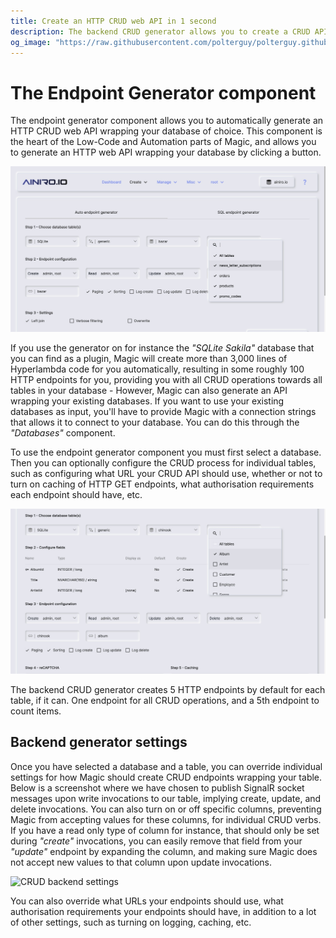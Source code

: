 ```yaml
---
title: Create an HTTP CRUD web API in 1 second
description: The backend CRUD generator allows you to create a CRUD API wrapping your database in seconds. Magic will read meta data from your database, and automatically create all required code for you.
og_image: "https://raw.githubusercontent.com/polterguy/polterguy.github.io/master/images/og-backend-crud.jpg"
---
```


# The Endpoint Generator component

The endpoint generator component allows you to automatically generate an HTTP CRUD web API wrapping your database
of choice. This component is the heart of the Low-Code and Automation parts of Magic, and allows you to generate
an HTTP web API wrapping your database by clicking a button.

![Backend CRUD generator](https://raw.githubusercontent.com/polterguy/polterguy.github.io/master/images/backend-crud.jpg)

If you use the generator on for instance the _"SQLite Sakila"_ database that you can find as a plugin,
Magic will create more than 3,000 lines of Hyperlambda code for you automatically, resulting in some
roughly 100 HTTP endpoints for you, providing you with all CRUD operations towards all
tables in your database - However, Magic can also generate an API wrapping your existing databases. If you
want to use your existing databases as input, you'll have to provide Magic with a connection strings
that allows it to connect to your database. You can do this through the _"Databases"_ component.

To use the endpoint generator component you must first select a database. Then you can optionally configure the
CRUD process for individual tables, such as configuring what URL your CRUD API should use, whether or
not to turn on caching of HTTP GET endpoints, what authorisation requirements each endpoint should have,
etc.

![Configuring CRUD endpoints](https://raw.githubusercontent.com/polterguy/polterguy.github.io/master/images/configuring-crud.jpg)

The backend CRUD generator creates 5 HTTP endpoints by default for each table, if it can. One endpoint
for all CRUD operations, and a 5th endpoint to count items.

## Backend generator settings

Once you have selected a database and a table, you can override individual settings for how Magic should
create CRUD endpoints wrapping your table. Below is a screenshot where we have chosen to publish SignalR socket
messages upon write invocations to our table, implying create, update, and delete invocations. You can also turn
on or off specific columns, preventing Magic from accepting values for these columns, for individual CRUD verbs.
If you have a read only type of column for instance, that should only be set during _"create"_ invocations, you
can easily remove that field from your _"update"_ endpoint by expanding the column, and making sure Magic does
not accept new values to that column upon update invocations.

![CRUD backend settings](https://raw.githubusercontent.com/polterguy/polterguy.github.io/master/images/crud-settings.jpg)

You can also override what URLs your endpoints should use, what authorisation requirements
your endpoints should have, in addition to a lot of other settings, such as turning on logging, caching, etc.
